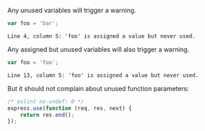 Any unused variables will trigger a warning.

```js
var foo = 'bar';
```
```output
Line 4, column 5: 'foo' is assigned a value but never used.
```

Any assigned but unused variables will also trigger a warning.

```js
var foo = 'foo';
```
```output
Line 13, column 5: 'foo' is assigned a value but never used.
```

But it should not complain about unused function parameters:

```js
/* eslint no-undef: 0 */
express.use(function (req, res, next) {
    return res.end();
});
```
